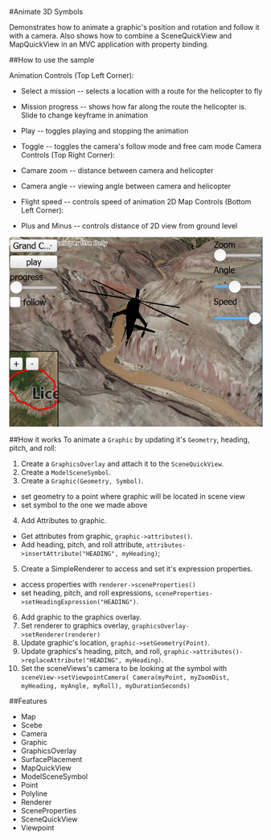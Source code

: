 #Animate 3D Symbols

Demonstrates how to animate a graphic's position and rotation and follow it with a camera. Also shows how to combine a SceneQuickView and MapQuickView in an MVC application with property binding.

##How to use the sample

Animation Controls (Top Left Corner):

 - Select a mission -- selects a location with a route for the helicopter to fly
 - Mission progress -- shows how far along the route the helicopter is. Slide to change keyframe in animation
 - Play -- toggles playing and stopping the animation
 - Toggle -- toggles the camera's follow mode and free cam mode
Camera Controls (Top Right Corner):

 - Camare zoom -- distance between camera and helicopter
 - Camera angle -- viewing angle between camera and helicopter
 - Flight speed -- controls speed of animation
2D Map Controls (Bottom Left Corner):

 - Plus and Minus -- controls distance of 2D view from ground level

![](screenshot.png)

##How it works
To animate a `Graphic` by updating it's `Geometry`, heading, pitch, and roll:

1. Create a `GraphicsOverlay` and attach it to the `SceneQuickView`.
2. Create a `ModelSceneSymbol`.
3. Create a `Graphic(Geometry, Symbol)`.
 - set geometry to a point where graphic will be located in scene view
 - set symbol to the one we made above
4. Add Attributes to graphic.
 - Get attributes from graphic, `graphic->attributes()`.
 - Add heading, pitch, and roll attribute, `attributes->insertAttribute("HEADING", myHeading)`;
5. Create a SimpleRenderer to access and set it's expression properties.
 - access properties with `renderer->sceneProperties()`
 - set heading, pitch, and roll expressions, `sceneProperties->setHeadingExpression("HEADING")`.
6. Add graphic to the graphics overlay.
7. Set renderer to graphics overlay, `graphicsOverlay->setRenderer(renderer)`
8. Update graphic's location, `graphic->setGeometry(Point)`.
9. Update graphics's heading, pitch, and roll, `graphic->attributes()->replaceAttribute("HEADING", myHeading)`.
10. Set the sceneViews's camera to be looking at the symbol with `sceneView->setViewpointCamera( Camera(myPoint, myZoomDist, myHeading, myAngle, myRoll), myDurationSeconds)`

##Features

 - Map
 - Scebe
 - Camera
 - Graphic
 - GraphicsOverlay
 - SurfacePlacement
 - MapQuickView
 - ModelSceneSymbol
 - Point
 - Polyline
 - Renderer
 - SceneProperties
 - SceneQuickView
 - Viewpoint

